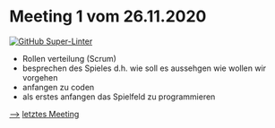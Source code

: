 
# Meeting 1 vom 26.11.2020
[![GitHub Super-Linter](https://github.com/AmmourMaurice/4Gewinnt/workflows/Lint%20Code%20Base/badge.svg)](https://github.com/marketplace/actions/super-linter)

- Rollen verteilung (Scrum)
- besprechen des Spieles d.h. wie soll es aussehgen wie wollen wir vorgehen
- anfangen zu coden
- als erstes anfangen das Spielfeld zu programmieren


[-->](Meeting2.md)
[letztes Meeting](Meeting10.md)
